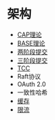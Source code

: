 # 架构

- [CAP理论](cap.md)
- [BASE理论](base.md)
- [两阶段提交](2-phase-commit.md)
- [三阶段提交](3-phase-commit.md)
- [TCC](try-confirm-cancel.md)
- Raft协议
- OAuth 2.0
- 一致性哈希
- [缓存](cache.md)
- [限流](current-limiting.md)
